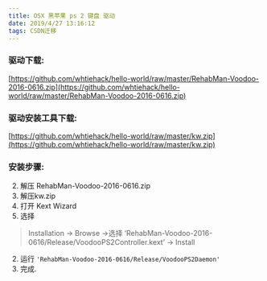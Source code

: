 ```yaml
---
title: OSX 黑苹果 ps 2 键盘 驱动
date: 2019/4/27 13:16:12
tags: CSDN迁移
---
```

  ### []()驱动下载:

 [https://github.com/whtiehack/hello-world/raw/master/RehabMan-Voodoo-2016-0616.zip](https://github.com/whtiehack/hello-world/raw/master/RehabMan-Voodoo-2016-0616.zip)

 
### []()驱动安装工具下载:

 [https://github.com/whtiehack/hello-world/raw/master/kw.zip](https://github.com/whtiehack/hello-world/raw/master/kw.zip)

 
### []()安装步骤:

  
  2. 解压 RehabMan-Voodoo-2016-0616.zip 
  4. 解压kw.zip 
  6. 打开 Kext Wizard 
  8. 选择  
> Installation -> Browse ->选择 ‘RehabMan-Voodoo-2016-0616/Release/VoodooPS2Controller.kext’ -> Install
> 
>  
  
  2. 运行  `'RehabMan-Voodoo-2016-0616/Release/VoodooPS2Daemon'`  
  4. 完成.    
  